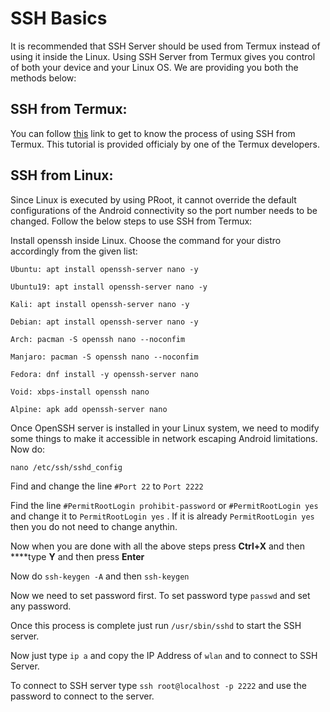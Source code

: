 # SSH Basics

It is recommended that SSH Server should be used from Termux instead of using it inside the Linux. Using SSH Server from Termux gives you control of both your device and your Linux OS. We are providing you both the methods below:

## SSH from Termux:

You can follow [this](https://glow.li/technology/2015/11/06/run-an-ssh-server-on-your-android-with-termux/) link to get to know the process of using SSH from Termux. This tutorial is provided officialy by one of the Termux developers.

## SSH from Linux:

Since Linux is executed by using PRoot, it cannot override the default configurations of the Android connectivity so the port number needs to be changed. Follow the below steps to use SSH from Termux:

Install openssh inside Linux. Choose the command for your distro accordingly from the given list:

```text
Ubuntu: apt install openssh-server nano -y

Ubuntu19: apt install openssh-server nano -y

Kali: apt install openssh-server nano -y

Debian: apt install openssh-server nano -y

Arch: pacman -S openssh nano --noconfim

Manjaro: pacman -S openssh nano --noconfim

Fedora: dnf install -y openssh-server nano 

Void: xbps-install openssh nano

Alpine: apk add openssh-server nano
```

Once OpenSSH server is installed in your Linux system, we need to modify some things to make it accessible in network escaping Android limitations. Now do:

```text
nano /etc/ssh/sshd_config 
```

Find and change the line `#Port 22` to `Port 2222` 

Find the line `#PermitRootLogin prohibit-password`  or `#PermitRootLogin yes`  and change it to `PermitRootLogin yes` . If it is already `PermitRootLogin yes` then you do not need to change anythin.

Now when you are done with all the above steps press **Ctrl+X**  and then ****type **Y** and then press **Enter**

Now do `ssh-keygen -A` and then `ssh-keygen` 

Now we need to set password first. To set password type `passwd` and set any password.  

Once this process is complete just run `/usr/sbin/sshd` to start the SSH server.

Now just type `ip a`  and copy the IP Address of `wlan` and to connect to SSH Server. 

To connect to SSH server type `ssh root@localhost -p 2222` and use the password to connect to the server.  

